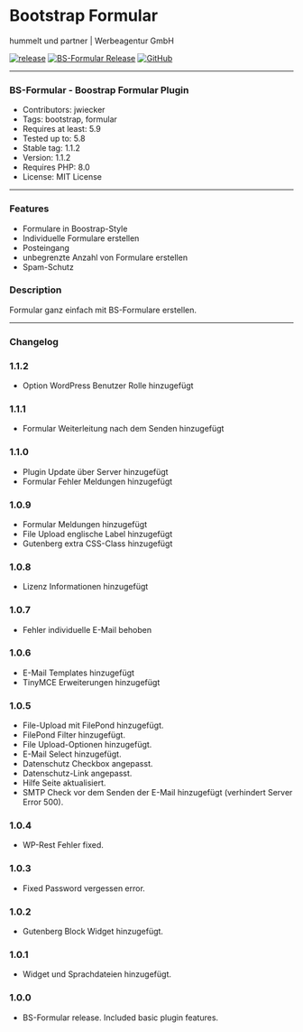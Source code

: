# Bootstrap Formular
hummelt und partner | Werbeagentur GmbH

[![release](https://img.shields.io/github/v/release/team-hummelt/bs-formular?style=plastic)](https://github.com/team-hummelt/bs-formular)
[![BS-Formular Release](https://img.shields.io/github/release-date/team-hummelt/bs-formular)](https://github.com/team-hummelt/bs-formular/releases/latest)
[![GitHub](https://img.shields.io/github/license/team-hummelt/bs-formular)](https://github.com/team-hummelt/bs-formular/blob/master/LICENSE.txt)

***

### BS-Formular - Boostrap Formular Plugin
* Contributors: jwiecker
* Tags: bootstrap, formular
* Requires at least: 5.9
* Tested up to: 5.8
* Stable tag: 1.1.2
* Version: 1.1.2
* Requires PHP: 8.0
* License: MIT License

***

### Features
* Formulare in Boostrap-Style
* Individuelle Formulare erstellen
* Posteingang
* unbegrenzte Anzahl von Formulare erstellen
* Spam-Schutz

### Description
Formular ganz einfach mit BS-Formulare erstellen.

***
### Changelog
### 1.1.2
* Option WordPress Benutzer Rolle hinzugefügt

### 1.1.1
* Formular Weiterleitung nach dem Senden hinzugefügt

### 1.1.0
* Plugin Update über Server hinzugefügt
* Formular Fehler Meldungen hinzugefügt

### 1.0.9
* Formular Meldungen hinzugefügt
* File Upload englische Label hinzugefügt
* Gutenberg extra CSS-Class hinzugefügt

### 1.0.8
* Lizenz Informationen hinzugefügt

### 1.0.7
* Fehler individuelle E-Mail behoben

### 1.0.6
* E-Mail Templates hinzugefügt
* TinyMCE Erweiterungen hinzugefügt 

### 1.0.5
* File-Upload mit FilePond hinzugefügt.
* FilePond Filter hinzugefügt.
* File Upload-Optionen hinzugefügt.
* E-Mail Select hinzugefügt.
* Datenschutz Checkbox angepasst.
* Datenschutz-Link angepasst.
* Hilfe Seite aktualisiert.
* SMTP Check vor dem Senden der E-Mail hinzugefügt (verhindert Server Error 500).

### 1.0.4
* WP-Rest Fehler fixed.

### 1.0.3 
* Fixed Password vergessen error.

### 1.0.2
* Gutenberg Block Widget hinzugefügt.

### 1.0.1
* Widget und Sprachdateien hinzugefügt.

### 1.0.0
* BS-Formular release. Included basic plugin features.


